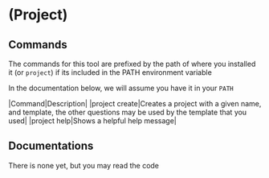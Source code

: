 # (Project)

## Commands

The commands for this tool are prefixed by the path of where you installed it (or `project`)
if its included in the PATH environment variable

In the documentation below, we will assume you have it in your `PATH`

|Command|Description|
|project create|Creates a project with a given name, and template, the other questions may be used by the template that you used|
|project help|Shows a helpful help message|

## Documentations

There is none yet,
but you may read the code
